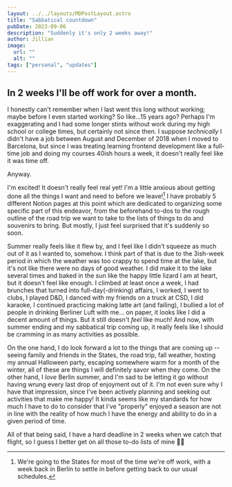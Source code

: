 ```yaml
---
layout: ../../layouts/MDPostLayout.astro
title: "Sabbatical countdown"
pubDate: 2023-09-06
description: "Suddenly it's only 2 weeks away!"
author: Jillian
image:
  url: ""
  alt: ""
tags: ["personal", "updates"]
---
```


## In 2 weeks I'll be off work for over a month.

I honestly can't remember when I last went this long without working; maybe before I even started working? So like...15 years ago? Perhaps I'm exaggerating and I had some longer stints without work during my high school or college times, but certainly not since then. I suppose _technically_ I didn't have a job between August and December of 2018 when I moved to Barcelona, but since I was treating learning frontend development like a full-time job and doing my courses 40ish hours a week, it doesn't really feel like it was time off. 

Anyway.

I'm excited! It doesn't really feel real yet! I'm a little anxious about getting done all the things I want and need to before we leave![^1] I have probably 5 different Notion pages at this point which are dedicated to organizing some specific part of this endeavor, from the beforehand to-dos to the rough outline of the road trip we want to take to the lists of things to do and souvenirs to bring. But mostly, I just feel surprised that it's suddenly so soon.

Summer really feels like it flew by, and I feel like I didn't squeeze as much out of it as I wanted to, somehow. I think part of that is due to the 3ish-week period in which the weather was too crappy to spend time at the lake, but it's not like there were no days of good weather. I did make it to the lake several times and baked in the sun like the happy little lizard I am at heart, but it doesn't feel like enough. I climbed at least once a week, I had brunches that turned into full-day(-drinking) affairs, I worked, I went to clubs, I played D&D, I danced with my friends on a truck at CSD, I did karaoke, I continued practicing making latte art (and failing), I bullied a lot of people in drinking Berliner Luft with me... on paper, it looks like I did a decent amount of things. But it still doesn't _feel_ like much! And now, with summer ending and my sabbatical trip coming up, it really feels like I should be cramming in as many activities as possible. 

On the one hand, I do look forward a lot to the things that are coming up -- seeing family and friends in the States, the road trip, fall weather, hosting my annual Halloween party, escaping somewhere warm for a month of the winter, all of these are things I will definitely savor when they come. On the other hand, I _love_ Berlin summer, and I'm sad to be letting it go without having wrung every last drop of enjoyment out of it. I'm not even sure why I have that impression, since I've been actively planning and seeking out activities that make me happy! It kinda seems like my standards for how much I have to do to consider that I've "properly" enjoyed a season are not in line with the reality of how much I have the energy and ability to do in a given period of time.

All of that being said, I have a hard deadline in 2 weeks when we catch that flight, so I guess I better get on all those to-do lists of mine 🏃‍♀️

[^1]: We're going to the States for most of the time we're off work, with a week back in Berlin to settle in before getting back to our usual schedules.
